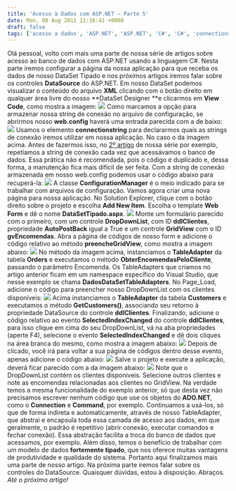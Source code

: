 ```yaml
---
title: 'Acesso à Dados com ASP.NET – Parte 5'
date: Mon, 08 Aug 2011 11:16:41 +0000
draft: false
tags: ['acesso a dados', 'ASP.NET', 'ASP.NET', 'C#', 'C#', 'connectionstring', 'dataset', 'Sql Server']
---
```


Olá pessoal, volto com mais uma parte de nossa série de artigos sobre acesso ao banco de dados com ASP.NET usando a linguagem C#. Nesta parte iremos configurar a página da nossa aplicação para que receba os dados de nosso DataSet Tipado e nos próximos artigos iremos falar sobre os controles **DataSource** do ASP.NET. Em nosso DataSet podemos visualizar o conteúdo do arquivo **XML** clicando com o botão direito em qualquer área livre do nosso **DataSet Designer **e clicarmos em **View Code**, como mostra a imagem: [![](http://programandodotnet.files.wordpress.com/2010/02/datasetviewcode.jpg)](http://programandodotnet.files.wordpress.com/2010/02/datasetviewcode.jpg) Como marcamos a opção para armazenar nossa string de conexão no arquivo de configuração, se abrirmos nosso **web.config** haverá uma entrada parecida com a de baixo: [![](http://programandodotnet.files.wordpress.com/2010/02/connectionstring2.jpg)](http://programandodotnet.files.wordpress.com/2010/02/connectionstring2.jpg) Usamos o elemento **connectionstring** para declararmos quais as strings de conexão iremos utilizar em nossa aplicação. No caso o da imagem acima. Antes de fazermos isso, no [2º artigo](https://raphaelcardoso.com.br/acesso-a-dados-com-asp-net-%E2%80%93-parte-2/) de nossa série por exemplo, repetíamos a string de conexão cada vez que acessávamos o banco de dados. Essa prática não é recomendada, pois o código é duplicado e, dessa forma, a manutenção fica mais difícil de ser feita. Com a string de conexão armazenada em nosso web.config podemos usar o código abaixo para recuperá-la: [![](http://programandodotnet.files.wordpress.com/2010/02/retrieveconnectionstring.jpg)](http://programandodotnet.files.wordpress.com/2010/02/retrieveconnectionstring.jpg) A classe **ConfigurationManager** é o meio indicado para se trabalhar com arquivos de configuração. Vamos agora criar uma nova página para nossa aplicação. No Solution Explorer, clique com o botão direito sobre o projeto e escolha **Add New Item**. Escolha o template **Web Form** e dê o nome **DataSetTipado.aspx**. [![](http://programandodotnet.files.wordpress.com/2010/02/datasettipado-aspx.jpeg)](http://programandodotnet.files.wordpress.com/2010/02/datasettipado-aspx.jpeg) Monte um formulário parecido com o primeiro, com um controle **DropDownList**, com ID **ddlClientes**, propriedade **AutoPostBack** igual a True e um controle **GridView** com o ID **gvEncomendas**. Abra a página de códigos de nosso form e adicione o código relativo ao método **preencheGridView**, como mostra a imagem abaixo: [![](http://programandodotnet.files.wordpress.com/2010/02/preenchegridview1.jpg)](http://programandodotnet.files.wordpress.com/2010/02/preenchegridview1.jpg) No método da imagem acima, instanciamos o **TableAdapter** da tabela **Orders** e executamos o método **ObterEncomendasPeloCliente**, passando o parâmetro Encomenda. Os TableAdapters que criamos no artigo anterior ficam em um namespace específico do Visual Studio, que nesse exemplo se chama **DadosDataSetTableAdapters**. No Page\_Load, adicione o código para preencher nosso DropDownList com os clientes disponíveis: [![](http://programandodotnet.files.wordpress.com/2010/02/page_load.jpg)](http://programandodotnet.files.wordpress.com/2010/02/page_load.jpg) Acima instanciamos o **TableAdapter** da tabela **Customers** e executamos o método **GetCustomers()**, associando seu retorno à propriedade DataSource do controle **ddlClientes**. Finalizando, adicione o código relativo ao evento **SelectedIndexChanged** do controle **ddlClientes**, para isso clique em cima do seu DropDownList, vá na aba propriedades (aperte F4), selecione o evento **SelectedIndexChanged** e dê dois cliques na área branca do mesmo, como mostra a imagem abaixo: [![](http://programandodotnet.files.wordpress.com/2010/02/ddlclientesproperties.jpg)](http://programandodotnet.files.wordpress.com/2010/02/ddlclientesproperties.jpg) Depois de clicado, você irá para voltar a sua página de códigos dentro desse evento, apenas adicione o código abaixo: [![](http://programandodotnet.files.wordpress.com/2010/02/selectedindexchanged1.jpg)](http://programandodotnet.files.wordpress.com/2010/02/selectedindexchanged1.jpg) Salve o projeto e execute a aplicação, deverá ficar parecido com a da imagem abaixo: [![](http://programandodotnet.files.wordpress.com/2010/02/compiledproject3.jpg)](http://programandodotnet.files.wordpress.com/2010/02/compiledproject3.jpg) Note que o DropDownList contém os clientes disponíveis. Selecione outros clientes e note as encomendas relacionadas aos clientes no GridView. Na verdade temos a mesma funcionalidade do exemplo anterior, só que desta vez não precisamos escrever nenhum código que use os objetos do **ADO.NET**, como o **Connection** e **Command**, por exemplo. Continuamos a usá-los, só que de forma indireta e automaticamente, através de nosso TableAdapter, que abstrai e encapsula toda essa camada de acesso aos dados, em que geralmente, o padrão é repetitivo (abrir conexão, executar comandos e fechar conexão). Essa abstração facilita a troca do banco de dados que acessamos, por exemplo. Além disso, temos o benefício de trabalhar com um modelo de dados **fortemente tipado**, que nos oferece muitas vantagens de produtividade e qualidade do sistema. Portanto aqui finalizamos mais uma parte de nosso artigo. Na próxima parte iremos falar sobre os controles do DataSource. Quaisquer dúvidas, estou à disposição. Abraços. _Até o próximo artigo!_
